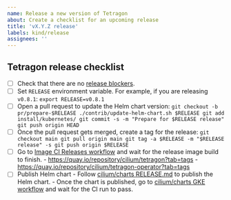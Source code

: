 ```yaml
---
name: Release a new version of Tetragon
about: Create a checklist for an upcoming release
title: 'vX.Y.Z release'
labels: kind/release
assignees: ''
---
```


## Tetragon release checklist

- [ ] Check that there are no [release blockers].
- [ ] Set `RELEASE` environment variable. For example, if you are releasing `v0.8.1`:
      ```
      export RELEASE=v0.8.1
      ```
- [ ] Open a pull request to update the Helm chart version:
      ```
      git checkout -b pr/prepare-$RELEASE
      ./contrib/update-helm-chart.sh $RELEASE
      git add install/kubernetes/
      git commit -s -m "Prepare for $RELEASE release"
      git push origin HEAD
      ```
- [ ] Once the pull request gets merged, create a tag for the release:
      ```
      git checkout main
      git pull origin main
      git tag -a $RELEASE -m "$RELEASE release" -s
      git push origin $RELEASE
      ```
- [ ] Go to [Image CI Releases workflow] and wait for the release image build to finish.
      - https://quay.io/repository/cilium/tetragon?tab=tags
      - https://quay.io/repository/cilium/tetragon-operator?tab=tags
- [ ] Publish Helm chart
      - Follow [cilium/charts RELEASE.md] to publish the Helm chart.
      - Once the chart is published, go to [cilium/charts GKE workflow] and wait for the
        CI run to pass.

[release blockers]: https://github.com/cilium/tetragon/issues?q=is%3Aissue+is%3Aopen+label%3Arelease-blocker
[Image CI Releases workflow]: https://github.com/cilium/tetragon/actions/workflows/build-images-releases.yml
[cilium/charts RELEASE.md]: https://github.com/cilium/charts/blob/master/RELEASE.md
[cilium/charts GKE workflow]: https://github.com/cilium/charts/actions/workflows/conformance-tetragon-gke.yaml

